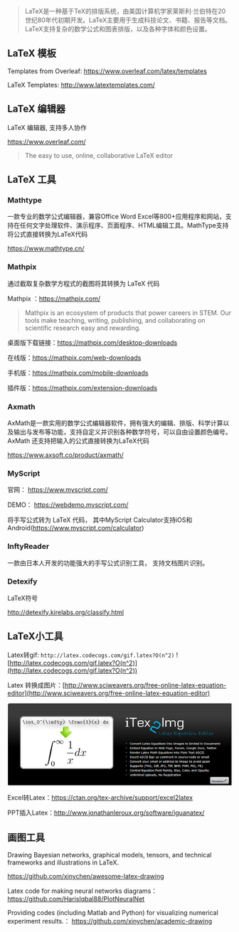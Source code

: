 > LaTeX是一种基于TeX的排版系统，由美国计算机学家莱斯利·兰伯特在20世纪80年代初期开发。LaTeX主要用于生成科技论文、书籍、报告等文档。LaTeX支持复杂的数学公式和图表排版，以及各种字体和颜色设置。

## LaTeX 模板

Templates from Overleaf: https://www.overleaf.com/latex/templates

LaTeX Templates: http://www.latextemplates.com/

## LaTeX 编辑器

LaTeX 编辑器, 支持多人协作

https://www.overleaf.com/

> The easy to use, online, collaborative LaTeX editor


## LaTeX 工具

### Mathtype

一款专业的数学公式编辑器，兼容Office Word Excel等800+应用程序和网站，支持在任何文字处理软件、演示程序、页面程序、HTML编辑工具。MathType支持将公式直接转换为LaTeX代码

https://www.mathtype.cn/

### Mathpix 

通过截取复杂数学方程式的截图将其转换为 LaTeX 代码

Mathpix ：https://mathpix.com/

> Mathpix is an ecosystem of products that power careers in STEM. Our tools make teaching, writing, publishing, and collaborating on scientific research easy and rewarding.

桌面版下载链接：https://mathpix.com/desktop-downloads

在线版：https://mathpix.com/web-downloads

手机版：https://mathpix.com/mobile-downloads

插件版：https://mathpix.com/extension-downloads

### Axmath

AxMath是一款实用的数学公式编辑器软件，拥有强大的编辑、排版、科学计算以及输出与发布等功能，支持自定义并识别各种数学符号，可以自由设置颜色编号。AxMath 还支持把输入的公式直接转换为LaTeX代码

https://www.axsoft.co/product/axmath/

### MyScript

官网： https://www.myscript.com/

DEMO： https://webdemo.myscript.com/

将手写公式转为 LaTeX 代码， 其中MyScript Calculator支持iOS和Android(https://www.myscript.com/calculator)

### InftyReader

一款由日本人开发的功能强大的手写公式识别工具， 支持文档图片识别。

### Detexify

LaTeX符号

http://detexify.kirelabs.org/classify.html

## LaTeX小工具

Latex转gif: ``http://latex.codecogs.com/gif.latex?O(n^2)`` ![http://latex.codecogs.com/gif.latex?O(n^2)](http://latex.codecogs.com/gif.latex?O(n^2))

Latex 转换成图片：[http://www.sciweavers.org/free-online-latex-equation-editor](http://www.sciweavers.org/free-online-latex-equation-editor)

![](<../../.gitbook/assets/image (6).png>)

Excel转Latex：https://ctan.org/tex-archive/support/excel2latex

PPT插入Latex：http://www.jonathanleroux.org/software/iguanatex/

## 画图工具

Drawing Bayesian networks, graphical models, tensors, and technical frameworks and illustrations in LaTeX.

https://github.com/xinychen/awesome-latex-drawing

Latex code for making neural networks diagrams：https://github.com/HarisIqbal88/PlotNeuralNet

Providing codes (including Matlab and Python) for visualizing numerical experiment results.： https://github.com/xinychen/academic-drawing

